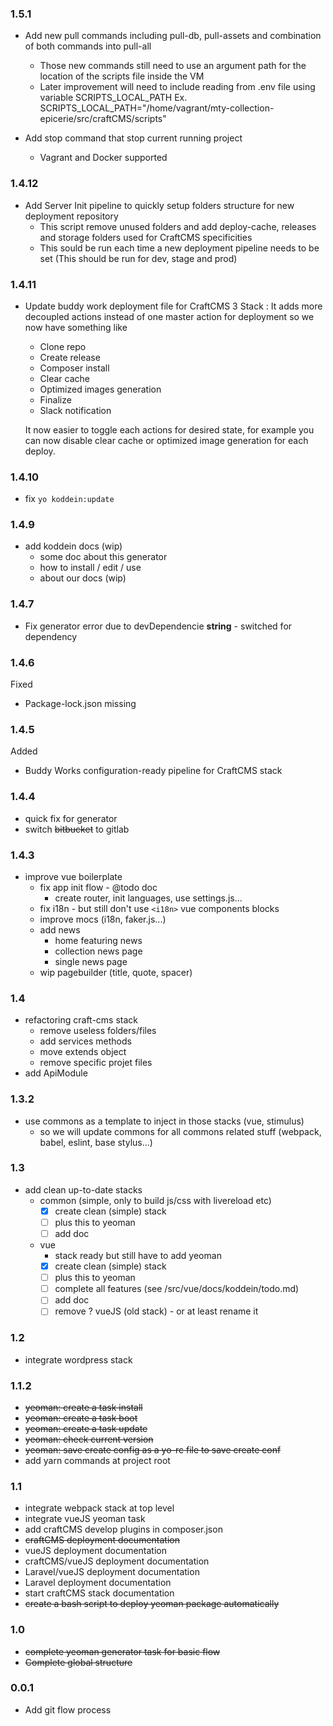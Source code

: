 ### 1.5.1

- Add new pull commands including pull-db, pull-assets and combination of both commands into pull-all
  - Those new commands still need to use an argument path for the location of the scripts file inside the VM
  - Later improvement will need to include reading from .env file using variable SCRIPTS_LOCAL_PATH
  Ex. SCRIPTS_LOCAL_PATH="/home/vagrant/mty-collection-epicerie/src/craftCMS/scripts"

- Add stop command that stop current running project
  - Vagrant and Docker supported

### 1.4.12

- Add Server Init pipeline to quickly setup folders structure for new deployment repository
  - This script remove unused folders and add deploy-cache, releases and storage folders used for CraftCMS specificities
  - This sould be run each time a new deployment pipeline needs to be set (This should be run for dev, stage and prod)


### 1.4.11

- Update buddy work deployment file for CraftCMS 3 Stack : It adds more decoupled actions instead of one master action 
for deployment so we now have something like
  - Clone repo
  - Create release
  - Composer install
  - Clear cache
  - Optimized images generation
  - Finalize
  - Slack notification

  It now easier to toggle each actions for desired state, for example you can now disable clear cache or optimized image generation for each deploy.

### 1.4.10

- fix `yo koddein:update`

### 1.4.9

- add koddein docs (wip)
  - some doc about this generator
  - how to install / edit / use
  - about our docs (wip)

### 1.4.7

- Fix generator error due to devDependencie **string** - switched for dependency

### 1.4.6

Fixed

- Package-lock.json missing

### 1.4.5

Added

- Buddy Works configuration-ready pipeline for CraftCMS stack

### 1.4.4

- quick fix for generator
- switch ~~bitbucket~~ to gitlab

### 1.4.3

* improve vue boilerplate
  - fix app init flow - @todo doc
    - create router, init languages, use settings.js...
  - fix i18n - but still don't use `<i18n>` vue components blocks
  - improve mocs (i18n, faker.js...)
  - add news
    - home featuring news
    - collection news page
    - single news page
  - wip pagebuilder (title, quote, spacer)

### 1.4

* refactoring craft-cms stack
  - remove useless folders/files
  - add services methods
  - move extends object
  - remove specific projet files
* add ApiModule

### 1.3.2

* use commons as a template to inject in those stacks (vue, stimulus)
  - so we will update commons for all commons related stuff (webpack, babel, eslint, base stylus...)

### 1.3

* add clean up-to-date stacks
  + common (simple, only to build js/css with livereload etc)
    - [x] create clean (simple) stack
    - [ ] plus this to yeoman
    - [ ] add doc
  + vue
    - stack ready but still have to add yeoman
    - [x] create clean (simple) stack
    - [ ] plus this to yeoman
    - [ ] complete all features (see /src/vue/docs/koddein/todo.md)
    - [ ] add doc
    - [ ] remove ? vueJS (old stack) - or at least rename it

### 1.2

* integrate wordpress stack

### 1.1.2

* ~~yeoman: create a task install~~
* ~~yeoman: create a task boot~~
* ~~yeoman: create a task update~~
* ~~yeoman: check current version~~
* ~~yeoman: save create config as a yo-rc file to save create conf~~
* add yarn commands at project root

### 1.1

* integrate webpack stack at top level
* integrate vueJS yeoman task
* add craftCMS develop plugins in composer.json
* ~~craftCMS deployment documentation~~
* vueJS deployment documentation
* craftCMS/vueJS deployment documentation
* Laravel/vueJS deployment documentation
* Laravel deployment documentation
* start craftCMS stack documentation
* ~~create a bash script to deploy yeoman package automatically~~

### 1.0

* ~~complete yeoman generator task for basic flow~~
* ~~Complete global structure~~

### 0.0.1

- Add git flow process
